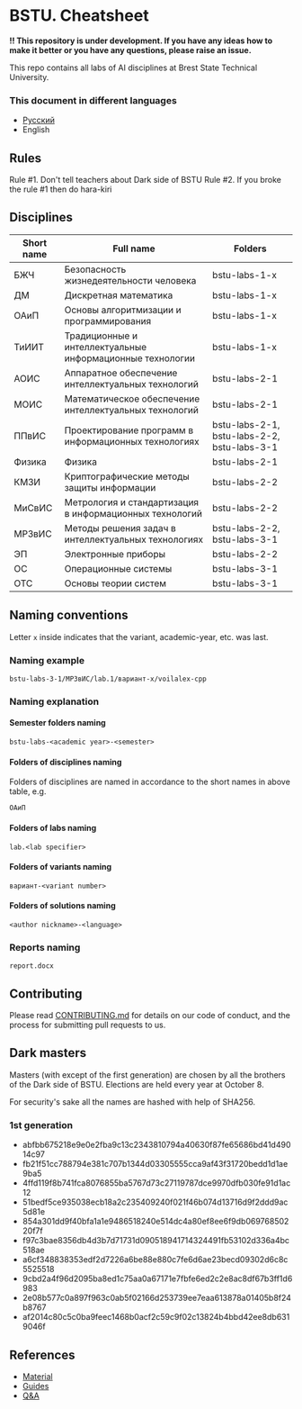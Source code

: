 # BSTU. Cheatsheet

**!! This repository is under development. If you have any ideas how to make it better or you have any questions, please raise an issue.**


This repo contains all labs of AI
disciplines at Brest State Technical 
University.

### This document in different languages
- [Русский](README.md)
- English


## Rules 
Rule #1. Don't tell teachers  about Dark side of BSTU
Rule #2. If you broke the rule #1 then do hara-kiri

## Disciplines

| Short name | Full name                                                 | Folders                                     |
| ---------- | --------------------------------------------------------- | ------------------------------------------- |
| БЖЧ        | Безопасность жизнедеятельности человека                   | bstu-labs-1-x                               |
| ДМ         | Дискретная математика                                     | bstu-labs-1-x                               |
| ОАиП       | Основы алгоритмизации и программирования                  | bstu-labs-1-x                               |
| ТиИИТ      | Традиционные и интеллектуальные информационные технологии | bstu-labs-1-x                               |
| АОИС       | Аппаратное обеспечение интеллектуальных технологий        | bstu-labs-2-1                               |
| МОИС       | Математическое обеспечение интеллектуальных технологий    | bstu-labs-2-1                               |
| ППвИС      | Проектирование программ в информационных технологиях      | bstu-labs-2-1, bstu-labs-2-2, bstu-labs-3-1 |
| Физика     | Физика                                                    | bstu-labs-2-1                               |
| КМЗИ       | Криптографические методы защиты информации                | bstu-labs-2-2                               |
| МиСвИС     | Метрология и стандартизация в информационных технологий   | bstu-labs-2-2                               |
| МРЗвИС     | Методы решения задач в интеллектуальных технологиях       | bstu-labs-2-2, bstu-labs-3-1                |
| ЭП         | Электронные приборы                                       | bstu-labs-2-2                               |
| OC         | Операционные системы                                      | bstu-labs-3-1                               |
| ОТС        | Основы теории систем                                      | bstu-labs-3-1                               |


## Naming conventions

Letter `x` inside indicates that the variant, academic-year, etc. was last.


### Naming example
```
bstu-labs-3-1/МРЗвИС/lab.1/вариант-x/voilalex-cpp
```


### Naming explanation

#### Semester folders naming
```
bstu-labs-<academic year>-<semester>
```

#### Folders of disciplines naming
Folders of disciplines are named in accordance to the short names in above table, e.g.
```
ОАиП
```

#### Folders of labs naming
```
lab.<lab specifier>
```

#### Folders of variants naming
```
вариант-<variant number>
```

#### Folders of solutions naming
```
<author nickname>-<language>
```

### Reports naming
```
report.docx
```

## Contributing

Please read [CONTRIBUTING.md](https://gist.github.com/PurpleBooth/b24679402957c63ec426) for details on our code of conduct, and the process for submitting pull requests to us.

## Dark masters

Masters (with except of the first generation) are chosen by all the brothers of the Dark side of BSTU.
Elections are held every year at October 8.

For security's sake all the names are hashed with help of SHA256.

### 1st generation
- abfbb675218e9e0e2fba9c13c2343810794a40630f87fe65686bd41d49014c97
- fb21f51cc788794e381c707b1344d03305555cca9af43f31720bedd1d1ae9ba5
- 4ffd119f8b741fca8076855ba5767d73c27119787dce9970dfb030fe91d1ac12
- 51bedf5ce935038ecb18a2c235409240f021f46b074d13716d9f2ddd9ac5d81e
- 854a301dd9f40bfa1a1e9486518240e514dc4a80ef8ee6f9db06976850220f7f
- f97c3bae8356db4d3b7d71731d090518941714324491fb53102d336a4bc518ae
- a6cf348838353edf2d7226a6be88e880c7fe6d6ae23becd09302d6c8c5525518
- 9cbd2a4f96d2095ba8ed1c75aa0a67171e7fbfe6ed2c2e8ac8df67b3ff1d6983
- 2e08b577c0a897f963c0ab5f02166d253739ee7eaa613878a01405b8f24b8767
- af2014c80c5c0ba9feec1468b0acf2c59c9f02c13824b4bbd42ee8db6319046f

## References

- [Material](https://drive.google.com/drive/folders/1jehUgWzW8KwWv_t5_A4Iv73LeUr4uwsh?usp=sharing)
- [Guides](etc/Guides)
- [Q&A](etc/Q&A)
